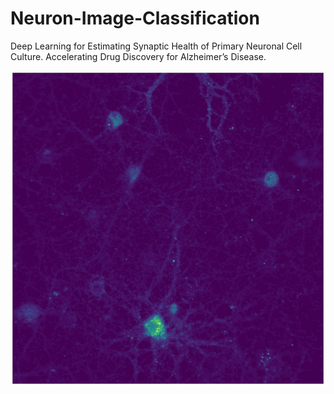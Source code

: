 # Neuron-Image-Classification
Deep Learning for Estimating Synaptic Health of Primary Neuronal Cell Culture.
Accelerating Drug Discovery for Alzheimer’s Disease.

![Stacked ResNet](figures/fitc.jpg)
